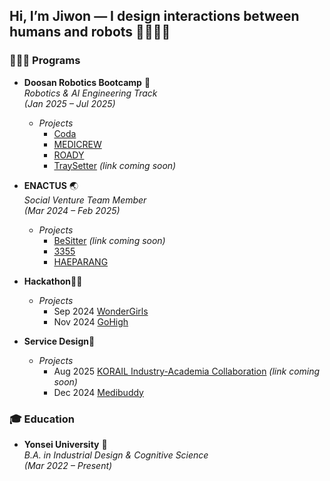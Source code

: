 ## Hi, I’m Jiwon — I design interactions between humans and robots 🫱🏻‍🫲🏿

### 👩🏻‍💻 Programs

- **Doosan Robotics Bootcamp** 🤖  
  *Robotics & AI Engineering Track*  
  *(Jan 2025 – Jul 2025)*

  - *Projects*  
    - [Coda](https://github.com/Rokey-3-D-autonomous/coda)
    - [MEDICREW](https://github.com/Rokey-3-D-2-Second/collaboration-2)
    - [ROADY](https://github.com/Rokey-3-D-2-Second/collaboration-3)
    - [TraySetter](#) *(link coming soon)*

- **ENACTUS** 🌏  
  *Social Venture Team Member*  
  *(Mar 2024 – Feb 2025)*

  - *Projects*  
    - [BeSitter](#) *(link coming soon)*
    - [3355](https://www.notion.so/3355-262d35c943028063b6a5c3f7c96270c5?source=copy_link)
    - [HAEPARANG](https://www.notion.so/HAEPARANG-262d35c94302800c8bf0efd5a6723c6b?source=copy_link)

- **Hackathon**👩‍💻
    
  - *Projects*
    - Sep 2024 [WonderGirls](https://www.notion.so/262d35c94302806e84bacad31ae2c592?source=copy_link)
    - Nov 2024 [GoHigh](https://www.notion.so/Hire-Gangwon-262d35c9430280749ebdef837237911b?source=copy_link)

- **Service Design**🌊

  - *Projects*
    - Aug 2025 [KORAIL Industry-Academia Collaboration](#) *(link coming soon)*
    - Dec 2024 [Medibuddy](https://www.notion.so/Medibuddy-262d35c943028009867ed7f1ce2a3d95?source=copy_link)

### 🎓 Education

- **Yonsei University** 🦅  
  *B.A. in Industrial Design & Cognitive Science*  
  *(Mar 2022 – Present)*
